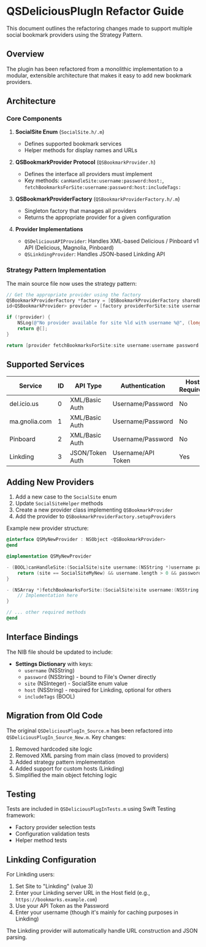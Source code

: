 # QSDeliciousPlugIn Refactor Guide

This document outlines the refactoring changes made to support multiple social bookmark providers using the Strategy Pattern.

## Overview

The plugin has been refactored from a monolithic implementation to a modular, extensible architecture that makes it easy to add new bookmark providers.

## Architecture

### Core Components

1. **SocialSite Enum** (`SocialSite.h/.m`)
   - Defines supported bookmark services
   - Helper methods for display names and URLs

2. **QSBookmarkProvider Protocol** (`QSBookmarkProvider.h`)
   - Defines the interface all providers must implement
   - Key methods: `canHandleSite:username:password:host:`, `fetchBookmarksForSite:username:password:host:includeTags:`

3. **QSBookmarkProviderFactory** (`QSBookmarkProviderFactory.h/.m`)
   - Singleton factory that manages all providers
   - Returns the appropriate provider for a given configuration

4. **Provider Implementations**
   - `QSDeliciousAPIProvider`: Handles XML-based Delicious / Pinboard v1 API (Delicious, Magnolia, Pinboard)
   - `QSLinkdingProvider`: Handles JSON-based Linkding API

### Strategy Pattern Implementation

The main source file now uses the strategy pattern:

```objective-c
// Get the appropriate provider using the factory
QSBookmarkProviderFactory *factory = [QSBookmarkProviderFactory sharedFactory];
id<QSBookmarkProvider> provider = [factory providerForSite:site username:username password:password host:host];

if (!provider) {
    NSLog(@"No provider available for site %ld with username %@", (long)site, username);
    return @[];
}

return [provider fetchBookmarksForSite:site username:username password:password host:host includeTags:includeTags];
```

## Supported Services

| Service | ID | API Type | Authentication | Host Required |
|---------|----|---------| -------------- | ------------- |
| del.icio.us | 0 | XML/Basic Auth | Username/Password | No |
| ma.gnolia.com | 1 | XML/Basic Auth | Username/Password | No |
| Pinboard | 2 | XML/Basic Auth | Username/Password | No |
| Linkding | 3 | JSON/Token Auth | Username/API Token | Yes |

## Adding New Providers

1. Add a new case to the `SocialSite` enum
2. Update `SocialSiteHelper` methods
3. Create a new provider class implementing `QSBookmarkProvider`
4. Add the provider to `QSBookmarkProviderFactory.setupProviders`

Example new provider structure:

```objective-c
@interface QSMyNewProvider : NSObject <QSBookmarkProvider>
@end

@implementation QSMyNewProvider

- (BOOL)canHandleSite:(SocialSite)site username:(NSString *)username password:(NSString *)password host:(NSString *)host {
    return (site == SocialSiteMyNew) && username.length > 0 && password.length > 0;
}

- (NSArray *)fetchBookmarksForSite:(SocialSite)site username:(NSString *)username password:(NSString *)password host:(NSString *)host includeTags:(BOOL)includeTags {
    // Implementation here
}

// ... other required methods
@end
```

## Interface Bindings

The NIB file should be updated to include:

- **Settings Dictionary** with keys:
  - `username` (NSString)
  - `password` (NSString) - bound to File's Owner directly
  - `site` (NSInteger) - SocialSite enum value
  - `host` (NSString) - required for Linkding, optional for others
  - `includeTags` (BOOL)

## Migration from Old Code

The original `QSDeliciousPlugIn_Source.m` has been refactored into `QSDeliciousPlugIn_Source_New.m`. Key changes:

1. Removed hardcoded site logic
2. Removed XML parsing from main class (moved to providers)
3. Added strategy pattern implementation
4. Added support for custom hosts (Linkding)
5. Simplified the main object fetching logic

## Testing

Tests are included in `QSDeliciousPlugInTests.m` using Swift Testing framework:
- Factory provider selection tests
- Configuration validation tests
- Helper method tests

## Linkding Configuration

For Linkding users:
1. Set Site to "Linkding" (value 3)
2. Enter your Linkding server URL in the Host field (e.g., `https://bookmarks.example.com`)
3. Use your API Token as the Password
4. Enter your username (though it's mainly for caching purposes in Linkding)

The Linkding provider will automatically handle URL construction and JSON parsing.
